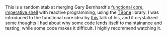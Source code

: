 This is a random stab at merging Gary Bernhardt's [functional core, imperative shell][das-fcis] with reactive programming, using the [TBone][tbone] library.
I was introduced to the functional core idea by [this][das-boundaries] talk of his, and it crystalized some thoughts I had about why some code lends itself to maintainance and testing, while some code makes it difficult. I highly recommend watching it.

[das-fcis]:       https://www.destroyallsoftware.com/screencasts/catalog/functional-core-imperative-shell
[tbone]:          https://www.tbonejs.org
[das-boundaries]: https://www.destroyallsoftware.com/talks/boundaries
